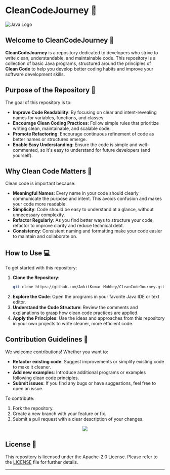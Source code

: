 
# CleanCodeJourney 🚀 

![Java Logo](https://www.vectorlogo.zone/logos/java/java-ar21.svg)


## Welcome to CleanCodeJourney 🌱

**CleanCodeJourney** is a repository dedicated to developers who strive to write clean, understandable, and maintainable code. This repository is a collection of basic Java programs, structured around the principles of **Clean Code** to help you develop better coding habits and improve your software development skills.

## Purpose of the Repository 📂

The goal of this repository is to:
- **Improve Code Readability**: By focusing on clear and intent-revealing names for variables, functions, and classes.
- **Encourage Clean Coding Practices**: Follow simple rules that prioritize writing clean, maintainable, and scalable code.
- **Promote Refactoring**: Encourage continuous refinement of code as better names or structures emerge.
- **Enable Easy Understanding**: Ensure the code is simple and well-commented, so it's easy to understand for future developers (and yourself).

## Why Clean Code Matters 🧹

Clean code is important because:
- **Meaningful Names**: Every name in your code should clearly communicate the purpose and intent. This avoids confusion and makes your code more readable.
- **Simplicity**: Code should be easy to understand at a glance, without unnecessary complexity.
- **Refactor Regularly**: As you find better ways to structure your code, refactor to improve clarity and reduce technical debt.
- **Consistency**: Consistent naming and formatting make your code easier to maintain and collaborate on.

## How to Use 💻

To get started with this repository:
1. **Clone the Repository**: 
   ```bash
   git clone https://github.com/AnkitKumar-Mohbey/CleanCodeJourney.git
   ```
2. **Explore the Code**: Open the programs in your favorite Java IDE or text editor.
3. **Understand the Code Structure**: Review the comments and explanations to grasp how clean code practices are applied.
4. **Apply the Principles**: Use the ideas and approaches from this repository in your own projects to write cleaner, more efficient code.

## Contribution Guidelines 🤝

We welcome contributions! Whether you want to:
- **Refactor existing code**: Suggest improvements or simplify existing code to make it cleaner.
- **Add new examples**: Introduce additional programs or examples following clean code principles.
- **Submit issues**: If you find any bugs or have suggestions, feel free to open an issue.

To contribute:
1. Fork the repository.
2. Create a new branch with your feature or fix.
3. Submit a pull request with a clear description of your changes.

<p align="center">
  <img src="https://img.icons8.com/dusk/64/000000/github.png"/>
</p>

## License 📝

This repository is licensed under the Apache-2.0 License. Please refer to the [LICENSE](LICENSE) file for further details.

---
